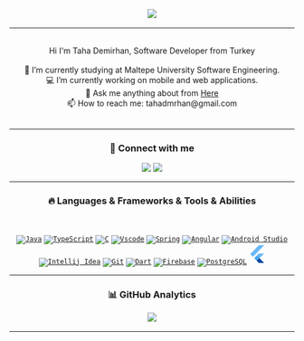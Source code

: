 <p align="center">
  <a href="https://github.com/DenverCoder1/readme-typing-svg"><img src="https://readme-typing-svg.demolab.com/?size=24&center=true&width=500%&lines=Hey+there,+I+am+using+Github!"></a>
</p>
<hr></hr>
<br>
<div align="center">
   Hi I'm Taha Demirhan, Software Developer from Turkey
<div>
<br>
<div align="center">
  🔭 I’m currently studying at Maltepe University Software Engineering.
</div>
<div align="center">
  💻 I’m currently working on mobile and web applications.
</div>
<div align="center">
  💬 Ask me anything about from
  <a href="https://github.com/tahademirhan/tahademirhan/issues" title="Issues">Here</a>
</div>
<div align="center">
  📫 How to reach me: tahadmrhan@gmail.com
</div>
<br>
<hr></hr>


<h3 align="center">
  <b>📩 Connect with me</b>
</h3>

<p align="center">
  <a href="https://www.linkedin.com/in/tahademirhan/"><img src="https://img.shields.io/badge/Linkedin-000000?style=for-the-badge&logo=Linkedin&logoColor=white"></a>
  <a href="https://www.instagram.com/tahadmrhan/"><img src="https://img.shields.io/badge/Instagram-000000?style=for-the-badge&logo=Instagram&logoColor=white"></a>
</p>
<hr></hr>

<h3 align="center">
  <b>🔥 Languages & Frameworks & Tools & Abilities</b>
</h3>

<br>
<p align="center" dir="auto">
  <code><a target="_blank" rel="noopener noreferrer nofollow" href="https://raw.githubusercontent.com/bablubambal/All_logo_and_pictures/1ac69ce5fbc389725f16f989fa53c62d6e1b4883/programming%20languages/java.svg"><img title="Java" height="35" src="https://raw.githubusercontent.com/bablubambal/All_logo_and_pictures/1ac69ce5fbc389725f16f989fa53c62d6e1b4883/programming%20languages/java.svg" style="max-width: 100%;"></a></code>
    <code><a target="_blank" rel="noopener noreferrer nofollow" href="https://raw.githubusercontent.com/bablubambal/All_logo_and_pictures/1ac69ce5fbc389725f16f989fa53c62d6e1b4883/programming%20languages/typescript.svg"><img title="TypeScript" height="35" src="https://raw.githubusercontent.com/bablubambal/All_logo_and_pictures/1ac69ce5fbc389725f16f989fa53c62d6e1b4883/programming%20languages/typescript.svg" style="max-width: 100%;"></a></code>
    <code><a target="_blank" rel="noopener noreferrer nofollow" href="https://raw.githubusercontent.com/bablubambal/All_logo_and_pictures/1ac69ce5fbc389725f16f989fa53c62d6e1b4883/programming%20languages/c.svg"><img title="C" height="35" src="https://raw.githubusercontent.com/bablubambal/All_logo_and_pictures/1ac69ce5fbc389725f16f989fa53c62d6e1b4883/programming%20languages/c.svg" style="max-width: 100%;"></a></code>
    <code><a target="_blank" rel="noopener noreferrer nofollow" href="https://raw.githubusercontent.com/bablubambal/All_logo_and_pictures/62487087dc4f4f5efee637addbc67a16dd374bf6/text%20editors/vscode.svg"><img title="Vscode" height="35" src="https://raw.githubusercontent.com/bablubambal/All_logo_and_pictures/62487087dc4f4f5efee637addbc67a16dd374bf6/text%20editors/vscode.svg" style="max-width: 100%;"></a></code>
  <code><a target="_blank" rel="noopener noreferrer nofollow" href="https://raw.githubusercontent.com/bablubambal/All_logo_and_pictures/7c0ac2ceb9f9d24992ec393d11fa7337d2f92466/frameworks/spring.svg"><img title="Spring" height="35" src="https://raw.githubusercontent.com/bablubambal/All_logo_and_pictures/7c0ac2ceb9f9d24992ec393d11fa7337d2f92466/frameworks/spring.svg" style="max-width: 100%;"></a></code>
  <code><a target="_blank" rel="noopener noreferrer nofollow" href="https://raw.githubusercontent.com/bablubambal/All_logo_and_pictures/7c0ac2ceb9f9d24992ec393d11fa7337d2f92466/frameworks/angular.svg"><img title="Angular" height="35" src="https://raw.githubusercontent.com/bablubambal/All_logo_and_pictures/7c0ac2ceb9f9d24992ec393d11fa7337d2f92466/frameworks/angular.svg" style="max-width: 100%;"></a></code>
  <code><a target="_blank" rel="noopener noreferrer nofollow" href="https://raw.githubusercontent.com/bablubambal/All_logo_and_pictures/7c0ac2ceb9f9d24992ec393d11fa7337d2f92466/ides/android-studio.svg"><img title="Android Studio" height="35" src="https://raw.githubusercontent.com/bablubambal/All_logo_and_pictures/7c0ac2ceb9f9d24992ec393d11fa7337d2f92466/ides/android-studio.svg" style="max-width: 100%;"></a></code>
  <code><a target="_blank" rel="noopener noreferrer nofollow" href="https://raw.githubusercontent.com/bablubambal/All_logo_and_pictures/7c0ac2ceb9f9d24992ec393d11fa7337d2f92466/ides/intellij.svg"><img title="Intellij Idea" height="35" src="https://raw.githubusercontent.com/bablubambal/All_logo_and_pictures/7c0ac2ceb9f9d24992ec393d11fa7337d2f92466/ides/intellij.svg" style="max-width: 100%;"></a></code>
  <code><a target="_blank" rel="noopener noreferrer nofollow" href="https://raw.githubusercontent.com/bablubambal/All_logo_and_pictures/7c0ac2ceb9f9d24992ec393d11fa7337d2f92466/others/git.svg"><img title="Git" height="25" src="https://raw.githubusercontent.com/bablubambal/All_logo_and_pictures/7c0ac2ceb9f9d24992ec393d11fa7337d2f92466/others/git.svg" style="max-width: 100%;"></a></code>
  <code><a target="_blank" rel="noopener noreferrer nofollow" href="https://raw.githubusercontent.com/bablubambal/All_logo_and_pictures/7c0ac2ceb9f9d24992ec393d11fa7337d2f92466/programming%20languages/dart.svg"><img title="Dart" height="35" src="https://raw.githubusercontent.com/bablubambal/All_logo_and_pictures/7c0ac2ceb9f9d24992ec393d11fa7337d2f92466/programming%20languages/dart.svg" style="max-width: 100%;"></a></code>
  <code><a target="_blank" rel="noopener noreferrer nofollow" href="https://raw.githubusercontent.com/bablubambal/All_logo_and_pictures/7c0ac2ceb9f9d24992ec393d11fa7337d2f92466/cloud/firebase.svg"><img title="Firebase" height="35" src="https://raw.githubusercontent.com/bablubambal/All_logo_and_pictures/7c0ac2ceb9f9d24992ec393d11fa7337d2f92466/cloud/firebase.svg" style="max-width: 100%;"></a></code>
  <code><a target="_blank" rel="noopener noreferrer nofollow" href="https://raw.githubusercontent.com/bablubambal/All_logo_and_pictures/7c0ac2ceb9f9d24992ec393d11fa7337d2f92466/databases/postgresql.svg"><img title="PostgreSQL" height="35" src="https://raw.githubusercontent.com/bablubambal/All_logo_and_pictures/7c0ac2ceb9f9d24992ec393d11fa7337d2f92466/databases/postgresql.svg" style="max-width: 100%;"></a></code>
  <code><a target="_blank" rel="noopener noreferrer nofollow" href="https://raw.githubusercontent.com/dnfield/flutter_svg/7d374d7107561cbd906d7c0ca26fef02cc01e7c8/example/assets/flutter_logo.svg?sanitize=true"><img title="Flutter" height="35" src="https://raw.githubusercontent.com/dnfield/flutter_svg/7d374d7107561cbd906d7c0ca26fef02cc01e7c8/example/assets/flutter_logo.svg?sanitize=true" style="max-width: 100%;"></a></code>
 </p>
<hr></hr>

<h3 align="center">
  <b>📊 GitHub Analytics</b>
</h3>

<p align="center">
  <picture>
    <source
      srcset="https://github-readme-stats.vercel.app/api?username=tahademirhan&show_icons=true&theme=dark&icon_color=39E4F9&title_color=39E4F9&hide_border=true&text_color=FEFEFE&count_private=true"
      media="(prefers-color-scheme: dark)"
    />
    <source
      srcset="https://github-readme-stats.vercel.app/api?username=tahademirhan&show_icons=true&icon_color=39E4F9&title_color=39E4F9&hide_border=true&text_color=000000&count_private=true"
      media="(prefers-color-scheme: light), (prefers-color-scheme: no-preference)"
    />
    <img src="https://github-readme-stats.vercel.app/api?username=tahademirhan&show_icons=true&icon_color=39E4F9&title_color=39E4F9&hide_border=true&text_color=FEFEFE&count_private=true" />
  </picture>
</p>
<hr></hr>
